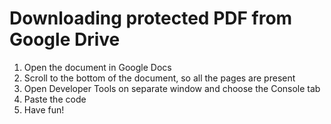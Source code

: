 # Downloading protected PDF from Google Drive

1. Open the document in Google Docs
2. Scroll to the bottom of the document, so all the pages are present
3. Open Developer Tools on separate window and choose the Console tab
4. Paste the code
5. Have fun!
